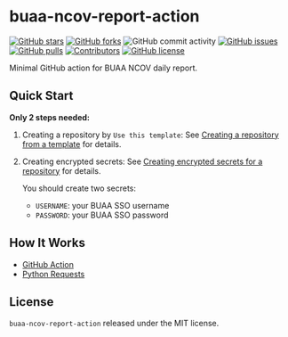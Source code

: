 # buaa-ncov-report-action

[![GitHub stars](https://img.shields.io/github/stars/kevinchen147/buaa-ncov-report-action)](https://github.com/kevinchen147/buaa-ncov-report-action/stargazers)
[![GitHub forks](https://img.shields.io/github/forks/kevinchen147/buaa-ncov-report-action)](https://github.com/kevinchen147/buaa-ncov-report-action/network)
![GitHub commit activity](https://img.shields.io/github/commit-activity/m/kevinchen147/buaa-ncov-report-action)
[![GitHub issues](https://img.shields.io/github/issues/kevinchen147/buaa-ncov-report-action)](https://github.com/kevinchen147/buaa-ncov-report-action/issues)
[![GitHub pulls](https://img.shields.io/github/issues-pr/kevinchen147/buaa-ncov-report-action)](https://github.com/kevinchen147/buaa-ncov-report-action/pulls)
[![Contributors](https://img.shields.io/github/contributors/kevinchen147/buaa-ncov-report-action)](https://github.com/kevinchen147/buaa-ncov-report-action/graphs/contributors)
[![GitHub license](https://img.shields.io/github/license/kevinchen147/buaa-ncov-report-action)](https://github.com/kevinchen147/buaa-ncov-report-action/blob/master/LICENSE)

Minimal GitHub action for BUAA NCOV daily report.

## Quick Start

**Only 2 steps needed:**

1. Creating a repository by `Use this template`: See [Creating a repository from a template](https://docs.github.com/en/repositories/creating-and-managing-repositories/creating-a-repository-from-a-template#creating-a-repository-from-a-template) for details.

2. Creating encrypted secrets: See [Creating encrypted secrets for a repository](https://docs.github.com/en/actions/security-guides/encrypted-secrets#creating-encrypted-secrets-for-a-repository) for details.

    You should create two secrets:

    - `USERNAME`: your BUAA SSO username
    - `PASSWORD`: your BUAA SSO password

## How It Works

- [GitHub Action](https://github.com/features/actions)
- [Python Requests](https://docs.python-requests.org/en/latest/)

## License

`buaa-ncov-report-action` released under the MIT license.